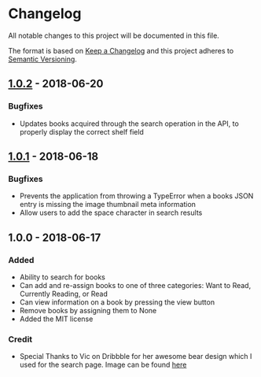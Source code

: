 # Changelog

All notable changes to this project will be documented in this file.

The format is based on [Keep a Changelog](http://keepachangelog.com/en/1.0.0/)
and this project adheres to [Semantic Versioning](http://semver.org/spec/v2.0.0.html).

## [1.0.2] - 2018-06-20

### Bugfixes

- Updates books acquired through the search operation in the API, to properly display the
  correct shelf field

## [1.0.1] - 2018-06-18

### Bugfixes

- Prevents the application from throwing a TypeError when a books JSON entry is missing the
  image thumbnail meta information
- Allow users to add the space character in search results

## 1.0.0 - 2018-06-17

### Added

- Ability to search for books
- Can add and re-assign books to one of three categories: Want to Read, Currently Reading, or Read
- Can view information on a book by pressing the view button
- Remove books by assigning them to None
- Added the MIT license

### Credit

- Special Thanks to Vic on Dribbble for her awesome bear design which I
  used for the search page.  Image can be found [here](https://dribbble.com/shots/2485318-No-Results)

[1.0.2]: https://github.com/travy/react-bookshelf/compare/1.0.1...1.0.2
[1.0.1]: https://github.com/travy/react-bookshelf/compare/1.0.0...1.0.1

